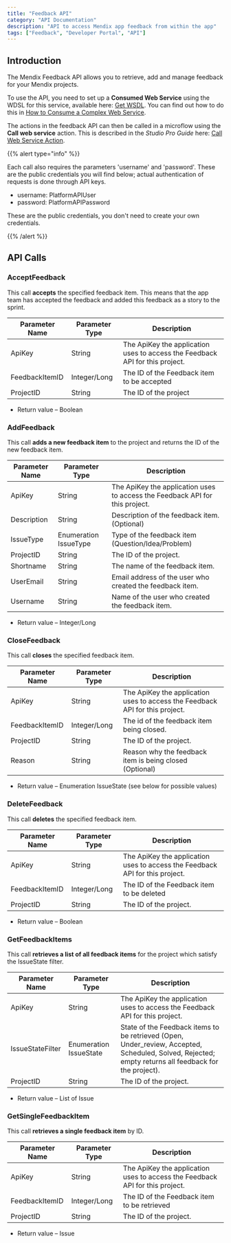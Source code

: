 ```yaml
---
title: "Feedback API"
category: "API Documentation"
description: "API to access Mendix app feedback from within the app"
tags: ["Feedback", "Developer Portal", "API"]
---
```


## Introduction

The Mendix Feedback API allows you to retrieve, add and manage feedback for your Mendix projects.

To use the API, you need to set up a **Consumed Web Service** using the WDSL for this service, available here: [Get WSDL](attachments/9535499/19398864.wsdl). You can find out how to do this in [How to Consume a Complex Web Service](/howto/integration/consume-a-complex-web-service).

The actions in the feedback API can then be called in a microflow using the **Call web service** action. This is described in the *Studio Pro Guide* here: [Call Web Service Action](/refguide/call-web-service-action).

{{% alert type="info" %}}

Each call also requires the parameters 'username' and 'password'. These are the public credentials you will find below; actual authentication of requests is done through API keys.

* username: PlatformAPIUser 
* password: PlatformAPIPassword

These are the public credentials, you don't need to create your own credentials.

{{% /alert %}}

## API Calls

### AcceptFeedback

This call **accepts** the specified feedback item. This means that the app team has accepted the feedback and added this feedback as a story to the sprint.

| Parameter Name | Parameter Type | Description |
| --- | --- | --- |
| ApiKey | String | The ApiKey the application uses to access the Feedback API for this project.
| FeedbackItemID | Integer/Long | The ID of the Feedback item to be accepted 
| ProjectID | String |  The ID of the project

* Return value – Boolean

### AddFeedback

This call **adds a new feedback item** to the project and returns the ID of the new feedback item.

| Parameter Name | Parameter Type | Description |
| --- | --- | --- |
| ApiKey | String | The ApiKey the application uses to access the Feedback API for this project. 
| Description | String | Description of the feedback item. (Optional) 
| IssueType | Enumeration IssueType | Type of the feedback item (Question/Idea/Problem) 
| ProjectID | String | The ID of the project. 
| Shortname | String | The name of the feedback item. 
| UserEmail | String | Email address of the user who created the feedback item. 
| Username | String | Name of the user who created the feedback item.

* Return value – Integer/Long

### CloseFeedback

This call **closes** the specified feedback item.

| Parameter Name | Parameter Type | Description |
| --- | --- | --- |
| ApiKey | String | The ApiKey the application uses to access the Feedback API for this project.
| FeedbackItemID | Integer/Long | The id of the feedback item being closed. 
| ProjectID | String | The ID of the project. 
| Reason | String | Reason why the feedback item is being closed (Optional)

* Return value – Enumeration IssueState (see below for possible values)

### DeleteFeedback

This call **deletes** the specified feedback item.

| Parameter Name | Parameter Type | Description |
| --- | --- | --- |
| ApiKey | String | The ApiKey the application uses to access the Feedback API for this project.
| FeedbackItemID | Integer/Long | The ID of the Feedback item to be deleted 
| ProjectID | String | The ID of the project.

* Return value – Boolean

### GetFeedbackItems

This call **retrieves a list of all feedback items** for the project which satisfy the IssueState filter.

| Parameter Name | Parameter Type | Description |
| --- | --- | --- |
| ApiKey | String | The ApiKey the application uses to access the Feedback API for this project. |
| IssueStateFilter | Enumeration IssueState | State of the Feedback items to be retrieved (Open, Under_review, Accepted, Scheduled, Solved, Rejected; empty returns all feedback for the project). |
| ProjectID | String | The ID of the project. |

* Return value – List of Issue

### GetSingleFeedbackItem

This call **retrieves a single feedback item** by ID.

| Parameter Name | Parameter Type | Description |
| --- | --- | --- |
| ApiKey | String | The ApiKey the application uses to access the Feedback API for this project.
| FeedbackItemID | Integer/Long | The ID of the Feedback item to be retrieved 
| ProjectID | String | The ID of the project.

* Return value – Issue
